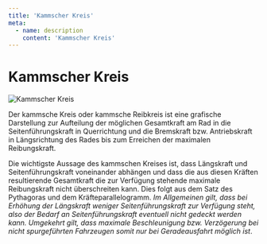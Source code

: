 ```yaml
---
title: 'Kammscher Kreis'
meta:
  - name: description
    content: 'Kammscher Kreis'
---
```


# Kammscher Kreis

![Kammscher Kreis](/img/media/kammscher-kreis.svg "Kammscher Kreis")

Der kammsche Kreis oder kammsche Reibkreis ist eine grafische Darstellung zur Aufteilung der möglichen Gesamtkraft am Rad in die Seitenführungskraft in Querrichtung und die Bremskraft bzw. Antriebskraft in Längsrichtung des Rades bis zum Erreichen der maximalen Reibungskraft.

Die wichtigste Aussage des kammschen Kreises ist, dass Längskraft und Seitenführungskraft voneinander abhängen und dass die aus diesen Kräften resultierende Gesamtkraft die zur Verfügung stehende maximale Reibungskraft nicht überschreiten kann. Dies folgt aus dem Satz des Pythagoras und dem Kräfteparallelogramm. *Im Allgemeinen gilt, dass bei Erhöhung der Längskraft weniger Seitenführungskraft zur Verfügung steht, also der Bedarf an Seitenführungskraft eventuell nicht gedeckt werden kann. Umgekehrt gilt, dass maximale Beschleunigung bzw. Verzögerung bei nicht spurgeführten Fahrzeugen somit nur bei Geradeausfahrt möglich ist*.
